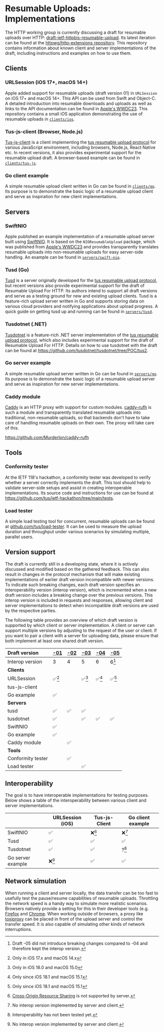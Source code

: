 # Resumable Uploads: Implementations

The HTTP working group is currently discussing a draft for resumable uploads over HTTP: [draft-ietf-httpbis-resumable-upload](https://datatracker.ietf.org/doc/draft-ietf-httpbis-resumable-upload/). Its latest iteration can be found at the [httpwg/http-extensions repository](https://github.com/httpwg/http-extensions/blob/main/draft-ietf-httpbis-resumable-upload.md). This repository contains information about known client and server implementations of the draft, including instructions and examples on how to use them.

## Clients

### URLSession (iOS 17+, macOS 14+)

Apple added support for resumable uploads (draft version 01) in `URLSession` on iOS 17+ and macOS 14+. This API can be used from Swift and Object-C. A detailed introduction into resumable downloads and uploads as well as links to the API documentation can be found in [Apple's WWDC23](https://developer.apple.com/videos/play/wwdc2023/10006/). This repository contains a small iOS application demonstrating the use of resumable uploads in [`clients/ios`](/clients/ios/).

### Tus-js-client (Browser, Node.js)

[Tus-js-client](https://github.com/tus/tus-js-client) is a client implementing the [tus resumable upload protocol](https://tus.io) for various JavaScript environment, including browsers, Node.js, React Native etc. In recent versions, it also provides experimental support for the resumable upload draft. A browser-based example can be found in [`clients/tus-js`](/clients/tus-js/).

### Go client example

A simple resumable upload client written in Go can be found in [`clients/go`](/clients/go/). Its purpose is to demonstrate the basic logic of a resumable upload client and serve as inspiration for new client implementations.

## Servers

### SwiftNIO

Apple published an example implementation of a resumable upload server built using [SwiftNIO](https://opensource.apple.com/projects/swiftnio/). It is based on the `NIOResumableUpload` package, which was published from [Apple's WWDC23](https://developer.apple.com/videos/play/wwdc2023/10006/) and provides transparently translates resumable uploads into non-resumable uploads for easy server-side handling. An example can be found in [`servers/swift-nio`](/servers/swift-nio/).

### Tusd (Go)

[Tusd](https://tus.github.io/tusd/) is a server originally developed for the [tus resumable upload protocol](https://tus.io), but recent versions also provide experimental support for the draft of Resumable Upload For HTTP. Its authors intend to support all draft versions and serve as a testing ground for new and existing upload clients. Tusd is a feature-rich upload server written in Go and supports storing data on various cloud providers and notifying applications about upload progress. A quick guide on getting tusd up and running can be found in [`servers/tusd`](/servers/tusd/).

### Tusdotnet (.NET)

[Tusdotnet](https://github.com/tusdotnet/tusdotnet/) is a feature-rich .NET server implementation of the [tus resumable upload protocol](https://tus.io), which also includes experimental support for the draft of Resumable Upload For HTTP. Details on how to use tusdotnet with the draft can be found at https://github.com/tusdotnet/tusdotnet/tree/POC/tus2.

### Go server example

A simple resumable upload server written in Go can be found in [`servers/go`](/servers/go/). Its purpose is to demonstrate the basic logic of a resumable upload server and serve as inspiration for new server implementations.

### Caddy module

[Caddy](https://caddyserver.com/) is an HTTP proxy with support for custom modules. [caddy-rufh](https://github.com/Murderlon/caddy-rufh) is such a module and transparently translated resumable uploads into traditional, non-resumable uploads, so that backends don't have to take care of handling resumable uploads on their own. The proxy will take care of this.

https://github.com/Murderlon/caddy-rufh

## Tools

### Conformity tester

At the IETF 118's hackathon, a conformity tester was developed to verify whether a server correctly implements the draft. This tool should help to validate server-side setups and assist in creating interoperable implementations. Its source code and instructions for use can be found at https://github.com/tus/ietf-hackathon/tree/main/tests.

### Load tester

A simple load testing tool for concurrent, resumable uploads can be found at [github.com/tus/load-tester](https://github.com/tus/load-tester). It can be used to measure the upload duration and throughput under various scenarios by simulating multiple, parallel users.

## Version support

The draft is currently still in a developing state, where it is actively discussed and modified based on the gathered feedback. This can also result in changes in the protocol mechanism that will make existing implementations of earlier draft version incompatible with newer versions. To indicate such breaking changes, each draft version specifies an interoperability version (interop version), which is incremented when a new draft version includes a breaking change over the previous versions. This interop version is included in requests and responses, allowing client and server implementations to detect when incompatible draft versions are used by the respective parties.

The following table provides an overview of which draft version is supported by which client or server implementation. A client or server can support multiple versions by adjusting to the request of the user or client. If you want to pair a client with a server for uploading data, please ensure that both implement at least one shared draft version.

| Draft version     | [-01](https://datatracker.ietf.org/doc/html/draft-ietf-httpbis-resumable-upload-01) | [-02](https://datatracker.ietf.org/doc/html/draft-ietf-httpbis-resumable-upload-02) | [-03](https://datatracker.ietf.org/doc/html/draft-ietf-httpbis-resumable-upload-03) |[-04](https://datatracker.ietf.org/doc/html/draft-ietf-httpbis-resumable-upload-04)|[-05](https://datatracker.ietf.org/doc/html/draft-ietf-httpbis-resumable-upload-05)|
|:------------------|----|----|----|----|-------|
| Interop version   | 3  | 4  | 5  | 6  | 6[^4] |
| **Clients**       |    |    |    |    |       |
| URLSession        | ✅[^5] | | ✅[^6] | ✅[^7] | ✅[^7] |
| tus-js-client     |    |    |    |    |       |
| Go example        | ✅ |    |    |    |       |
| **Servers**       |    |    |    |    |       |
| tusd              | ✅ | ✅ | ✅ |    |       |
| tusdotnet         | ✅ |    | ✅ |✅  | ✅    |
| SwiftNIO          | ✅ |    |    |    |       |
| Go example        | ✅ |    |    |    |       |
| Caddy module      |    | ✅ |    |    |       |
| **Tools**         |    |    |    |    |       |
| Conformity tester |    | ✅ |    |    |       |
| Load tester       |    |    | ✅ |    |       |

[^4]: Draft -05 did not introduce breaking changes compared to -04 and therefore kept the interop version.
[^5]: Only in iOS 17.x and macOS 14.x
[^6]: Only in iOS 18.0 and macOS 15.0
[^7]: Only since iOS 18.1 and macOS 15.1

## Interoperability

The goal is to have interoperable implementations for testing purposes. Below shows a table of the interoperability between various client and server implementations.

|                   | URLSession (iOS) | Tus-js-Client | Go client example |
|-------------------|------------------|---------------|-------------------|
| SwiftNIO          | ✅               | ❌[^3]        | ❌[^1]            |
| Tusd              | ✅               | ✅            | ✅                |
| Tusdotnet         | ✅               | ✅            | ?[^2]             |
| Go server example | ❌[^1]           | ✅            | ✅                |

[^1]: No interop version implemented by server and client.
[^2]: Interoperability has not been tested yet.
[^3]: [Cross-Origin Resource Sharing](https://developer.mozilla.org/en-US/docs/Web/HTTP/CORS) is not supported by server.

## Network simulation

When running a client and server locally, the data transfer can be too fast to usefully test the pause/resume capabilities of resumable uploads. Throttling the network speed is a handy way to simulate more realistic scenarios. Browsers natively provide a setting for this in their developer tools (e.g. [Firefox](https://firefox-source-docs.mozilla.org/devtools-user/network_monitor/throttling/index.html) and [Chrome](https://developer.chrome.com/docs/devtools/settings/throttling/). When working outside of browsers, a proxy like [toxiproxy](https://github.com/Shopify/toxiproxy) can be placed in front of the upload server and control the transfer speed. It is also capable of simulating other kinds of network interruptions.
